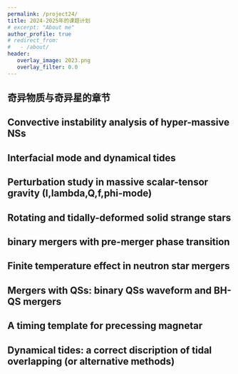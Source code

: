 ```yaml
---
permalink: /project24/
title: 2024-2025年的课题计划
# excerpt: "About me"
author_profile: true
# redirect_from: 
#   - /about/
header:
   overlay_image: 2023.png
   overlay_filter: 0.0
---
```


## 奇异物质与奇异星的章节

## Convective instability analysis of hyper-massive NSs

## Interfacial mode and dynamical tides

## Perturbation study in massive scalar-tensor gravity (I,lambda,Q,f,phi-mode)

## Rotating and tidally-deformed solid strange stars

## binary mergers with pre-merger phase transition 

## Finite temperature effect in neutron star mergers

## Mergers with QSs: binary QSs waveform and BH-QS mergers

## A timing template for precessing magnetar

## Dynamical tides: a correct discription of tidal overlapping (or alternative methods)





